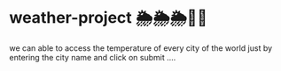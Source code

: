# weather-project 🌦️🌦🌦🌈🌅
we can able to access the  temperature of every  city of  the  world 
just by  entering the city name and  click on  submit ....
